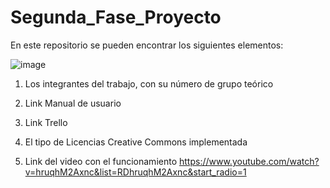  # Segunda_Fase_Proyecto
 En este repositorio se pueden encontrar los siguientes elementos: 

![image](https://user-images.githubusercontent.com/79995182/115089981-d773aa80-9ed0-11eb-9057-cbb1d840ff46.png)



1) Los integrantes del trabajo, con su número de grupo teórico  

2) Link Manual de usuario  
4) Link Trello  

4) El tipo de Licencias Creative Commons implementada 

5) Link del video con el funcionamiento
https://www.youtube.com/watch?v=hruqhM2Axnc&list=RDhruqhM2Axnc&start_radio=1


